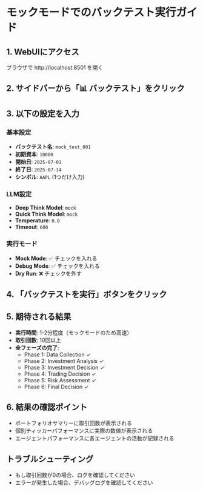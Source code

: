 # モックモードでのバックテスト実行ガイド

## 1. WebUIにアクセス
ブラウザで http://localhost:8501 を開く

## 2. サイドバーから「📊 バックテスト」をクリック

## 3. 以下の設定を入力

### 基本設定
- **バックテスト名**: `mock_test_001`
- **初期資本**: `10000`
- **開始日**: `2025-07-01`
- **終了日**: `2025-07-14`
- **シンボル**: `AAPL` (1つだけ入力)

### LLM設定
- **Deep Think Model**: `mock`
- **Quick Think Model**: `mock`
- **Temperature**: `0.0`
- **Timeout**: `600`

### 実行モード
- **Mock Mode**: ✅ チェックを入れる
- **Debug Mode**: ✅ チェックを入れる
- **Dry Run**: ❌ チェックを外す

## 4. 「バックテストを実行」ボタンをクリック

## 5. 期待される結果
- **実行時間**: 1-2分程度（モックモードのため高速）
- **取引回数**: 10回以上
- **全フェーズの完了**:
  - Phase 1: Data Collection ✓
  - Phase 2: Investment Analysis ✓
  - Phase 3: Investment Decision ✓
  - Phase 4: Trading Decision ✓
  - Phase 5: Risk Assessment ✓
  - Phase 6: Final Decision ✓

## 6. 結果の確認ポイント
- ポートフォリオサマリーに取引回数が表示される
- 個別ティッカーパフォーマンスに実際の数値が表示される
- エージェントパフォーマンスに各エージェントの活動が記録される

## トラブルシューティング
- もし取引回数が0の場合、ログを確認してください
- エラーが発生した場合、デバッグログを確認してください